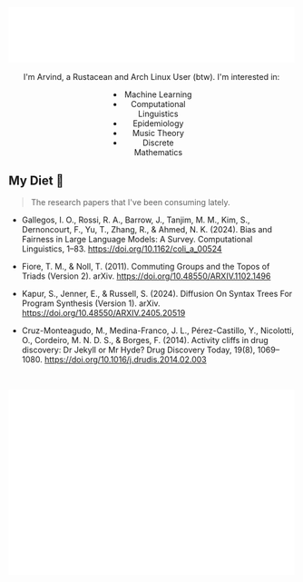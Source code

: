 <p align="center"><img src="./header.svg" /></p>

<p align="center" style="text-align: center;">
I'm Arvind, a Rustacean and Arch Linux User (btw). I'm interested in:
<ul style="width: 25%; margin-left: auto; margin-right: auto; text-align: center;">
  <li> Machine Learning </li>
  <li>Computational Linguistics</li>
  <li>Epidemiology</li>
  <li>Music Theory</li>
  <li>Discrete Mathematics</li>
</ul>
</p>


## My Diet 🍔
> The research papers that I've been consuming lately.

<!-- BEGIN CITE -->
- Gallegos, I. O., Rossi, R. A., Barrow, J., Tanjim, M. M., Kim, S., Dernoncourt, F., Yu, T., Zhang, R., & Ahmed, N. K. (2024). Bias and Fairness in Large Language Models: A Survey. Computational Linguistics, 1–83. https://doi.org/10.1162/coli_a_00524

- Fiore, T. M., & Noll, T. (2011). Commuting Groups and the Topos of Triads (Version 2). arXiv. https://doi.org/10.48550/ARXIV.1102.1496

- Kapur, S., Jenner, E., & Russell, S. (2024). Diffusion On Syntax Trees For Program Synthesis (Version 1). arXiv. https://doi.org/10.48550/ARXIV.2405.20519

- Cruz-Monteagudo, M., Medina-Franco, J. L., Pérez-Castillo, Y., Nicolotti, O., Cordeiro, M. N. D. S., & Borges, F. (2014). Activity cliffs in drug discovery: Dr Jekyll or Mr Hyde? Drug Discovery Today, 19(8), 1069–1080. https://doi.org/10.1016/j.drudis.2014.02.003

<!-- END CITE -->

<br/>
<p align="center">
  <img src="./iso_calendar.svg">
</p>